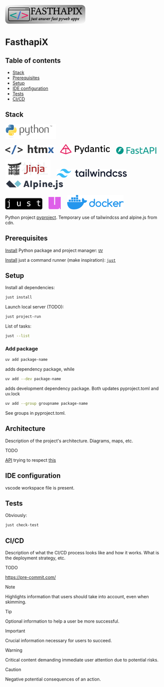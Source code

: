 [<img src="https://raw.githubusercontent.com/nimch/FasthapiX/refs/heads/main/docs/graphics/fasthapix.png" height="60" style="border-radius:12px">](https://www.python.org/)

# FasthapiX

## Table of contents

* [Stack](#stack)
* [Prerequisites](#prerequisites)
* [Setup](#setup)
* [IDE configuration](#ide-configuration)
* [Tests](#tests)
* [CI/CD](#ci/cd)

## Stack

[<img src="https://raw.githubusercontent.com/nimch/FasthapiX/refs/heads/main/docs/graphics/stack/python.svg" height="48">](https://www.python.org/)

[<img src="https://raw.githubusercontent.com/nimch/FasthapiX/refs/heads/main/docs/graphics/stack/htmx.svg" height="30">](https://www.htmx.org/)&nbsp;&nbsp;&nbsp;&nbsp;
[<img src="https://raw.githubusercontent.com/nimch/FasthapiX/refs/heads/main/docs/graphics/stack/pydantic.svg" height="32">](https://ai.pydantic.dev/)&nbsp;&nbsp;&nbsp;&nbsp;
[<img src="https://raw.githubusercontent.com/nimch/FasthapiX/refs/heads/main/docs/graphics/stack/fastapi.svg" height="24">](https://fastapi.tiangolo.com/)

[<img src="https://raw.githubusercontent.com/nimch/FasthapiX/refs/heads/main/docs/graphics/stack/jinja.svg" height="58">](https://jinja.palletsprojects.com/)&nbsp;&nbsp;&nbsp;&nbsp;
[<img src="https://raw.githubusercontent.com/nimch/FasthapiX/refs/heads/main/docs/graphics/stack/tailwind.svg" height="28">](https://tailwindcss.com/)&nbsp;&nbsp;&nbsp;&nbsp;
[<img src="https://raw.githubusercontent.com/nimch/FasthapiX/refs/heads/main/docs/graphics/stack/alpinejs.svg" height="36">](https://alpinejs.dev/)&nbsp;&nbsp;&nbsp;&nbsp;

[<img src="https://raw.githubusercontent.com/nimch/FasthapiX/refs/heads/main/docs/graphics/stack/just.svg" height="36">](https://just.systems/)&nbsp;&nbsp;&nbsp;&nbsp;
[<img src="https://raw.githubusercontent.com/nimch/FasthapiX/refs/heads/main/docs/graphics/stack/uv.svg" height="40">](https://docs.astral.sh/uv/)&nbsp;&nbsp;&nbsp;&nbsp;
[<img src="https://raw.githubusercontent.com/nimch/FasthapiX/refs/heads/main/docs/graphics/stack/docker.svg" height="46">](https://www.docker.com/)

Python project [pyproject](https://packaging.python.org/en/latest/guides/writing-pyproject-toml/).
Temporary use of tailwindcss and alpine.js from cdn.

## Prerequisites

[Install](https://docs.astral.sh/uv/getting-started/installation/) Python package and project manager: [`UV`](https://docs.astral.sh/uv/)

[Install](https://github.com/casey/just) just a command runner (make inspiration): [`just`](https://just.systems/)

## Setup

Install all dependencies:
```bash
just install
```
Launch local server (TODO):
```bash
just project-run
```
List of tasks:
```bash
just --list
```

### Add package

```bash
uv add package-name
```
adds dependency package, while
```bash
uv add --dev package-name
```
adds development dependency package.
Both updates pyproject.toml and uv.lock
```bash
uv add --group groupname package-name
```
See groups in pyproject.toml.

## Architecture

Description of the project's architecture. Diagrams, maps, etc.

TODO

[API](https://fastapi.tiangolo.com/) trying to respect [this](https://www.openapis.org/)

## IDE configuration

vscode workspace file is present.

## Tests

Obviously:
```bash
just check-test
```

## CI/CD

Description of what the CI/CD process looks like and how it works. What is the deployment strategy, etc.

TODO

https://pre-commit.com/

> [!NOTE]
> Highlights information that users should take into account, even when skimming.

> [!TIP]
> Optional information to help a user be more successful.

> [!IMPORTANT]
> Crucial information necessary for users to succeed.

> [!WARNING]
> Critical content demanding immediate user attention due to potential risks.

> [!CAUTION]
> Negative potential consequences of an action.
